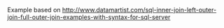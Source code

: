 

Example based on http://www.datamartist.com/sql-inner-join-left-outer-join-full-outer-join-examples-with-syntax-for-sql-server